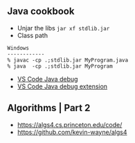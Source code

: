 ## Java cookbook

- Unjar the libs `jar xf stdlib.jar`
- Class path
```
Windows
------------
% javac -cp .;stdlib.jar MyProgram.java
% java  -cp .;stdlib.jar MyProgram
```

- [VS Code Java debug](https://github.com/k--kato/vscode-javadebug)
- [VS Code Java debug extension](https://github.com/Microsoft/vscode-java-debug)

## Algorithms | Part 2

- https://algs4.cs.princeton.edu/code/
- https://github.com/kevin-wayne/algs4